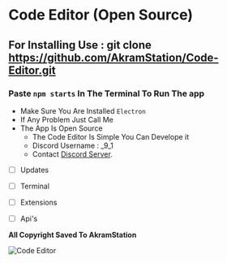 # Code Editor (Open Source)
    
## For Installing Use : git clone https://github.com/AkramStation/Code-Editor.git
### Paste `npm starts` In The Terminal To Run The app
- Make Sure You Are Installed `Electron`
- If Any Problem Just Call Me
- The App Is Open Source
  - The Code Editor Is Simple You Can Develope it
  - Discord Username : _9_1
  - Contact [Discord Server](https://discord.gg/RmZYj8auwC).

- [ ] Updates
- [ ] Terminal
- [ ] Extensions
- [ ] Api's


**All Copyright Saved To AkramStation**

![Code Editor](https://media.discordapp.net/attachments/1118243091980226633/1135554408780939315/image.png?width=1024&height=392)
